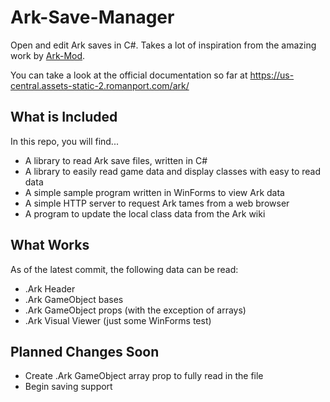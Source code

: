 # Ark-Save-Manager
Open and edit Ark saves in C#. Takes a lot of inspiration from the amazing work by [Ark-Mod](https://github.com/ark-mod/ArkSavegameToolkitNet).

You can take a look at the official documentation so far at https://us-central.assets-static-2.romanport.com/ark/

## What is Included
In this repo, you will find...
* A library to read Ark save files, written in C#
* A library to easily read game data and display classes with easy to read data
* A simple sample program written in WinForms to view Ark data
* A simple HTTP server to request Ark tames from a web browser
* A program to update the local class data from the Ark wiki

## What Works
As of the latest commit, the following data can be read:
* .Ark Header
* .Ark GameObject bases
* .Ark GameObject props (with the exception of arrays)
* .Ark Visual Viewer (just some WinForms test)

## Planned Changes Soon
* Create .Ark GameObject array prop to fully read in the file
* Begin saving support